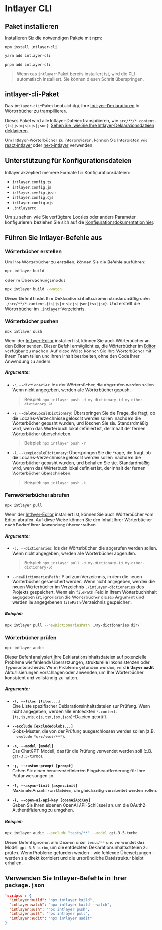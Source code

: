 # Intlayer CLI

## Paket installieren

Installieren Sie die notwendigen Pakete mit npm:

```bash packageManager="npm"
npm install intlayer-cli
```

```bash packageManager="yarn"
yarn add intlayer-cli
```

```bash packageManager="pnpm"
pnpm add intlayer-cli
```

> Wenn das `intlayer`-Paket bereits installiert ist, wird die CLI automatisch installiert. Sie können diesen Schritt überspringen.

## intlayer-cli-Paket

Das `intlayer-cli`-Paket beabsichtigt, Ihre [Intlayer-Deklarationen](https://github.com/aymericzip/intlayer/blob/main/docs/de/content_declaration/get_started.md) in Wörterbücher zu transpiliieren.

Dieses Paket wird alle Intlayer-Dateien transpiliieren, wie `src/**/*.content.{ts|js|mjs|cjs|json}`. [Sehen Sie, wie Sie Ihre Intlayer-Deklarationsdateien deklarieren](https://github.com/aymericzip/intlayer/blob/main/packages/intlayer/README.md).

Um Intlayer-Wörterbücher zu interpretieren, können Sie Interpreten wie [react-intlayer](https://www.npmjs.com/package/react-intlayer) oder [next-intlayer](https://www.npmjs.com/package/next-intlayer) verwenden.

## Unterstützung für Konfigurationsdateien

Intlayer akzeptiert mehrere Formate für Konfigurationsdateien:

- `intlayer.config.ts`
- `intlayer.config.js`
- `intlayer.config.json`
- `intlayer.config.cjs`
- `intlayer.config.mjs`
- `.intlayerrc`

Um zu sehen, wie Sie verfügbare Locales oder andere Parameter konfigurieren, beziehen Sie sich auf die [Konfigurationsdokumentation hier](https://github.com/aymericzip/intlayer/blob/main/docs/de/configuration.md).

## Führen Sie Intlayer-Befehle aus

### Wörterbücher erstellen

Um Ihre Wörterbücher zu erstellen, können Sie die Befehle ausführen:

```bash
npx intlayer build
```

oder im Überwachungsmodus

```bash
npx intlayer build --watch
```

Dieser Befehl findet Ihre Deklarationsinhaltsdateien standardmäßig unter `./src/**/*.content.{ts|js|mjs|cjs|json|tsx|jsx}`. Und erstellt die Wörterbücher im `.intlayer`-Verzeichnis.

### Wörterbücher pushen

```bash
npx intlayer push
```

Wenn der [Intlayer-Editor](https://github.com/aymericzip/intlayer/blob/main/docs/de/intlayer_editor.md) installiert ist, können Sie auch Wörterbücher an den Editor senden. Dieser Befehl ermöglicht es, die Wörterbücher im [Editor](https://intlayer.org/dashboard) verfügbar zu machen. Auf diese Weise können Sie Ihre Wörterbücher mit Ihrem Team teilen und Ihren Inhalt bearbeiten, ohne den Code Ihrer Anwendung zu ändern.

##### Argumente:

- `-d`, `--dictionaries`: ids der Wörterbücher, die abgerufen werden sollen. Wenn nicht angegeben, werden alle Wörterbücher gepusht.
  > Beispiel: `npx intlayer push -d my-dictionary-id my-other-dictionary-id`
- `-r`, `--deleteLocaleDictionary`: Überspringen Sie die Frage, die fragt, ob die Locales-Verzeichnisse gelöscht werden sollen, nachdem die Wörterbücher gepusht wurden, und löschen Sie sie. Standardmäßig wird, wenn das Wörterbuch lokal definiert ist, der Inhalt der fernen Wörterbücher überschrieben.
  > Beispiel: `npx intlayer push -r`
- `-k`, `--keepLocaleDictionary`: Überspringen Sie die Frage, die fragt, ob die Locales-Verzeichnisse gelöscht werden sollen, nachdem die Wörterbücher gepusht wurden, und behalten Sie sie. Standardmäßig wird, wenn das Wörterbuch lokal definiert ist, der Inhalt der fernen Wörterbücher überschrieben.
  > Beispiel: `npx intlayer push -k`

### Fernwörterbücher abrufen

```bash
npx intlayer pull
```

Wenn der [Intlayer-Editor](https://github.com/aymericzip/intlayer/blob/main/docs/de/intlayer_editor.md) installiert ist, können Sie auch Wörterbücher vom Editor abrufen. Auf diese Weise können Sie den Inhalt Ihrer Wörterbücher nach Bedarf Ihrer Anwendung überschreiben.

##### Argumente:

- `-d, --dictionaries`: Ids der Wörterbücher, die abgerufen werden sollen. Wenn nicht angegeben, werden alle Wörterbücher abgerufen.
  > Beispiel: `npx intlayer pull -d my-dictionary-id my-other-dictionary-id`
- `--newDictionariesPath` : Pfad zum Verzeichnis, in dem die neuen Wörterbücher gespeichert werden. Wenn nicht angegeben, werden die neuen Wörterbücher im Verzeichnis `./intlayer-dictionaries` des Projekts gespeichert. Wenn ein `filePath`-Feld in Ihrem Wörterbuchinhalt angegeben ist, ignorieren die Wörterbücher dieses Argument und werden im angegebenen `filePath`-Verzeichnis gespeichert.

##### Beispiel:

```bash
npx intlayer pull --newDictionariesPath ./my-dictionaries-dir/
```

### Wörterbücher prüfen

```bash
npx intlayer audit
```

Dieser Befehl analysiert Ihre Deklarationsinhaltsdateien auf potenzielle Probleme wie fehlende Übersetzungen, strukturelle Inkonsistenzen oder Typenunterschiede. Wenn Probleme gefunden werden, wird **intlayer audit** Aktualisierungen vorschlagen oder anwenden, um Ihre Wörterbücher konsistent und vollständig zu halten.

##### Argumente:

- **`-f, --files [files...]`**  
  Eine Liste spezifischer Deklarationsinhaltsdateien zur Prüfung. Wenn nicht angegeben, werden alle entdeckten `*.content.{ts,js,mjs,cjs,tsx,jsx,json}`-Dateien geprüft.

- **`--exclude [excludedGlobs...]`**  
  Globs-Muster, die von der Prüfung ausgeschlossen werden sollen (z.B. `--exclude "src/test/**"`).

- **`-m, --model [model]`**  
  Das ChatGPT-Modell, das für die Prüfung verwendet werden soll (z.B. `gpt-3.5-turbo`).

- **`-p, --custom-prompt [prompt]`**  
  Geben Sie einen benutzerdefinierten Eingabeaufforderung für Ihre Prüfanweisungen an.

- **`-l, --async-limit [asyncLimit]`**  
  Maximale Anzahl von Dateien, die gleichzeitig verarbeitet werden sollen.

- **`-k, --open-ai-api-key [openAiApiKey]`**  
  Geben Sie Ihren eigenen OpenAI API-Schlüssel an, um die OAuth2-Authentifizierung zu umgehen.

##### Beispiel:

```bash
npx intlayer audit --exclude "tests/**" --model gpt-3.5-turbo
```

Dieser Befehl ignoriert alle Dateien unter `tests/**` und verwendet das Modell `gpt-3.5-turbo`, um die entdeckten Deklarationsinhaltsdateien zu prüfen. Wenn Probleme gefunden werden – wie fehlende Übersetzungen – werden sie direkt korrigiert und die ursprüngliche Dateistruktur bleibt erhalten.

## Verwenden Sie Intlayer-Befehle in Ihrer `package.json`

```json fileName="package.json"
"scripts": {
  "intlayer:build": "npx intlayer build",
  "intlayer:watch": "npx intlayer build --watch",
  "intlayer:push": "npx intlayer push",
  "intlayer:pull": "npx intlayer pull",
  "intlayer:audit": "npx intlayer audit"
}
```

